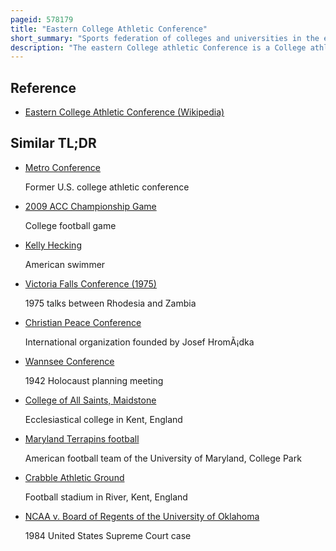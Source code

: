 ```yaml
---
pageid: 578179
title: "Eastern College Athletic Conference"
short_summary: "Sports federation of colleges and universities in the eastern United States"
description: "The eastern College athletic Conference is a College athletic Conference comprised of Schools that compete in 15 Sports. It has 220 Member Institutions in Ncaa Divisions i, Ii, and Iii, ranging in Location from Maine to South Carolina and west to Missouri. Most or all of the Members belong to at least one other athletic Conference."
---
```


## Reference

- [Eastern College Athletic Conference (Wikipedia)](https://en.wikipedia.org/?curid=578179)

## Similar TL;DR

- [Metro Conference](/tldr/en/metro-conference)

  Former U.S. college athletic conference

- [2009 ACC Championship Game](/tldr/en/2009-acc-championship-game)

  College football game

- [Kelly Hecking](/tldr/en/kelly-hecking)

  American swimmer

- [Victoria Falls Conference (1975)](/tldr/en/victoria-falls-conference-1975)

  1975 talks between Rhodesia and Zambia

- [Christian Peace Conference](/tldr/en/christian-peace-conference)

  International organization founded by Josef HromÃ¡dka

- [Wannsee Conference](/tldr/en/wannsee-conference)

  1942 Holocaust planning meeting

- [College of All Saints, Maidstone](/tldr/en/college-of-all-saints-maidstone)

  Ecclesiastical college in Kent, England

- [Maryland Terrapins football](/tldr/en/maryland-terrapins-football)

  American football team of the University of Maryland, College Park

- [Crabble Athletic Ground](/tldr/en/crabble-athletic-ground)

  Football stadium in River, Kent, England

- [NCAA v. Board of Regents of the University of Oklahoma](/tldr/en/ncaa-v-board-of-regents-of-the-university-of-oklahoma)

  1984 United States Supreme Court case
